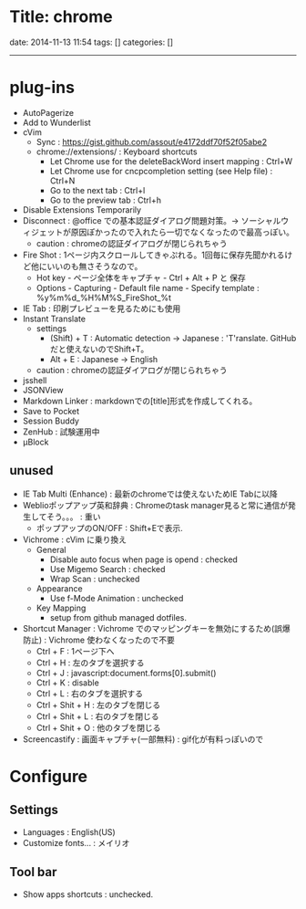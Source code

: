 Title: chrome
==========
date: 2014-11-13 11:54
tags: []
categories: []
- - -
# plug-ins
* AutoPagerize
* Add to Wunderlist
* cVim
	* Sync : https://gist.github.com/assout/e4172ddf70f52f05abe2
	* chrome://extensions/ : Keyboard shortcuts
		* Let Chrome use <C-w> for the deleteBackWord insert mapping      : Ctrl+W
		* Let Chrome use <C-n> for cncpcompletion setting (see Help file) : Ctrl+N
		* Go to the next tab                                              : Ctrl+l
		* Go to the preview tab                                           : Ctrl+h
* Disable Extensions Temporarily
* Disconnect : @office での基本認証ダイアログ問題対策。-> ソーシャルウィジェットが原因ぽかったので入れたら一切でなくなったので最高っぽい。
	* caution : chromeの認証ダイアログが閉じられちゃう
* Fire Shot : 1ページ内スクロールしてきゃぷれる。1回毎に保存先聞かれるけど他にいいのも無さそうなので。
	* Hot key - ページ全体をキャプチャ - Ctrl + Alt + P と 保存
	* Options - Capturing - Default file name - Specify template :
	%y%m%d_%H%M%S_FireShot_%t
* IE Tab : 印刷プレビューを見るためにも使用
* Instant Translate
	* settings
		* (Shift) + T : Automatic detection -> Japanese : 'T'ranslate. GitHubだと使えないのでShift+T。
		* Alt + E     : Japanese            -> English
	* caution : chromeの認証ダイアログが閉じられちゃう
* jsshell
* JSONView
* Markdown Linker : markdownでの[title]<url>形式を作成してくれる。
* Save to Pocket
* Session Buddy
* ZenHub : 試験運用中
* μBlock

## unused
* IE Tab Multi (Enhance) : 最新のchromeでは使えないためIE Tabに以降
* Weblioポップアップ英和辞典 : Chromeのtask manager見ると常に通信が発生してそう。。。 : 重い
	* ポップアップのON/OFF : Shift+Eで表示.
* Vichrome : cVim に乗り換え
	* General
		* Disable auto focus when page is opend : checked
		* Use Migemo Search : checked
		* Wrap Scan : unchecked
	* Appearance
		* Use f-Mode Animation : unchecked
	* Key Mapping
		* setup from github managed dotfiles.
* Shortcut Manager : Vichrome でのマッピングキーを無効にするため(誤爆防止) : Vichrome 使わなくなったので不要
	* Ctrl + F : 1ページ下へ
	* Ctrl + H : 左のタブを選択する
	* Ctrl + J : javascript:document.forms[0].submit()
	* Ctrl + K : disable 
	* Ctrl + L : 右のタブを選択する
	* Ctrl + Shit + H : 左のタブを閉じる
	* Ctrl + Shit + L : 右のタブを閉じる
	* Ctrl + Shit + O : 他のタブを閉じる
* Screencastify : 画面キャプチャ(一部無料) : gif化が有料っぽいので

# Configure
## Settings
* Languages : English(US)
* Customize fonts... : メイリオ

## Tool bar
* Show apps shortcuts : unchecked.

